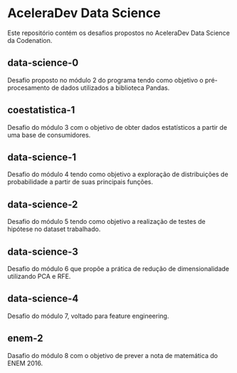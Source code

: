 # AceleraDev Data Science

Este repositório contém os desafios propostos no AceleraDev Data Science da Codenation.

## data-science-0

Desafio proposto no módulo 2 do programa tendo como objetivo o pré-procesamento de dados utilizados a biblioteca Pandas.

## coestatistica-1

Desafio do módulo 3 com o objetivo de obter dados estatísticos a partir de uma base de consumidores.

## data-science-1

Desafio do módulo 4 tendo como objetivo a exploração de distribuições de probabilidade a partir de suas principais funções. 

## data-science-2

Desafio do módulo 5 tendo como objetivo a realização de testes de hipótese no dataset trabalhado.

## data-science-3

Desafio do módulo 6 que propõe a prática de redução de dimensionalidade utilizando PCA e RFE.

## data-science-4

Desafio do módulo 7, voltado para feature engineering.

## enem-2

Dasafio do módulo 8 com o objetivo de prever a nota de matemática do ENEM 2016.
